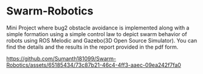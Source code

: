 # Swarm-Robotics
Mini Project where bug2 obstacle avoidance is implemented along with a simple formation using a simple control law to depict swarm behavior of robots using ROS Melodic and Gazebo(3D Open Source Simulator).
You can find the details and the results in the report provided in the pdf form.






https://github.com/Sumanth181099/Swarm-Robotics/assets/65185434/73c87b21-46c4-4ff3-aaec-09ea242f7fa0

